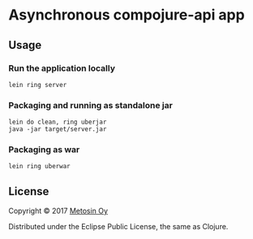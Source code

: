 # Asynchronous compojure-api app

## Usage

### Run the application locally

`lein ring server`

### Packaging and running as standalone jar

```
lein do clean, ring uberjar
java -jar target/server.jar
```

### Packaging as war

`lein ring uberwar`

## License

Copyright © 2017 [Metosin Oy](http://www.metosin.fi)

Distributed under the Eclipse Public License, the same as Clojure.
